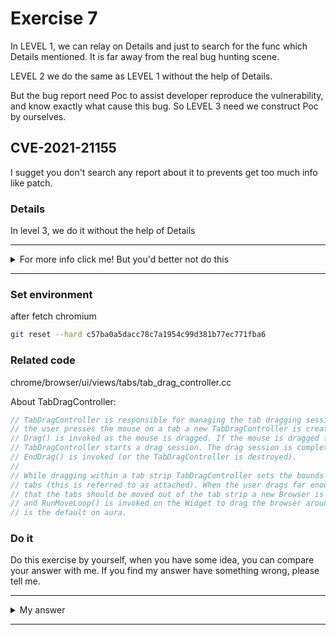 # Exercise 7

In LEVEL 1, we can relay on Details and just to search for the func which Details mentioned. It is far away from the real bug hunting scene.

LEVEL 2 we do the same as LEVEL 1 without the help of Details.

But the bug report need Poc to assist developer reproduce the vulnerability, and know exactly what cause this bug. So LEVEL 3 need we construct Poc by ourselves.

## CVE-2021-21155
I sugget you don't search any report about it to prevents get too much info like patch.



### Details

In level 3, we do it without the help of Details


---------

<details>
  <summary>For more info click me! But you'd better not do this</summary>

  https://bugs.chromium.org/p/chromium/issues/detail?id=1175500

</details>

--------

### Set environment

after fetch chromium
```sh
git reset --hard c57ba0a5dacc78c7a1954c99d381b77ec771fba6
```



### Related code

chrome/browser/ui/views/tabs/tab_drag_controller.cc

About TabDragController:
```c++
// TabDragController is responsible for managing the tab dragging session. When
// the user presses the mouse on a tab a new TabDragController is created and
// Drag() is invoked as the mouse is dragged. If the mouse is dragged far enough
// TabDragController starts a drag session. The drag session is completed when
// EndDrag() is invoked (or the TabDragController is destroyed).
//
// While dragging within a tab strip TabDragController sets the bounds of the
// tabs (this is referred to as attached). When the user drags far enough such
// that the tabs should be moved out of the tab strip a new Browser is created
// and RunMoveLoop() is invoked on the Widget to drag the browser around. This
// is the default on aura.
```

### Do it
Do this exercise by yourself, when you have some idea, you can compare your answer with me. If you find my answer have something wrong, please tell me.


---------

<details>
  <summary>My answer</summary>


  ```c++
void TabDragController::RevertDragAt(size_t drag_index) {
  DCHECK_NE(current_state_, DragState::kNotStarted);
  DCHECK(source_context_);

  base::AutoReset<bool> setter(&is_mutating_, true);
  TabDragData* data = &(drag_data_[drag_index]);
  int target_index = data->source_model_index;
  if (attached_context_) {
    int index = attached_context_->GetTabStripModel()->GetIndexOfWebContents(
        data->contents);
    if (attached_context_ != source_context_) {
      // The Tab was inserted into another TabDragContext. We need to
      // put it back into the original one.
      std::unique_ptr<content::WebContents> detached_web_contents =
          attached_context_->GetTabStripModel()->DetachWebContentsAt(index);
      // TODO(beng): (Cleanup) seems like we should use Attach() for this
      //             somehow.
      source_context_->GetTabStripModel()->InsertWebContentsAt(
          target_index, std::move(detached_web_contents),
          (data->pinned ? TabStripModel::ADD_PINNED : 0));
    } else {
      // The Tab was moved within the TabDragContext where the drag
      // was initiated. Move it back to the starting location.

      // If the target index is to the right, then other unreverted tabs are
      // occupying indices between this tab and the target index. Those
      // unreverted tabs will later be reverted to the right of the target
      // index, so we skip those indices.
      if (target_index > index) {
        for (size_t i = drag_index + 1; i < drag_data_.size(); ++i) {
          if (drag_data_[i].contents)
            ++target_index;
        }
      }
      source_context_->GetTabStripModel()->MoveWebContentsAt(   [1]
          index, target_index, false);
    }
  } else {
    // The Tab was detached from the TabDragContext where the drag
    // began, and has not been attached to any other TabDragContext.
    // We need to put it back into the source TabDragContext.
    source_context_->GetTabStripModel()->InsertWebContentsAt(
        target_index, std::move(data->owned_contents),
        (data->pinned ? TabStripModel::ADD_PINNED : 0));
  }
  source_context_->GetTabStripModel()->UpdateGroupForDragRevert(
      target_index,
      data->tab_group_data.has_value()
          ? base::Optional<tab_groups::TabGroupId>{data->tab_group_data.value()
                                                       .group_id}
          : base::nullopt,
      data->tab_group_data.has_value()
          ? base::Optional<
                tab_groups::TabGroupVisualData>{data->tab_group_data.value()
                                                    .group_visual_data}
          : base::nullopt);
}
  ```
  [1] We can get info about these conditions judged by `if` from comment, `MoveWebContentsAt` do just like its name.
  ```c++
int TabStripModel::MoveWebContentsAt(int index,
                                     int to_position,
                                     bool select_after_move) {
  ReentrancyCheck reentrancy_check(&reentrancy_guard_);

  CHECK(ContainsIndex(index));

  to_position = ConstrainMoveIndex(to_position, IsTabPinned(index));   [2]

  if (index == to_position)
    return to_position;       [3]

  MoveWebContentsAtImpl(index, to_position, select_after_move);
  EnsureGroupContiguity(to_position);

  return to_position;
}
  ```

  [2] `to_position` is `target_index`, and it has been chenged, [3] return the `to_position` which has been chenged, we should assign it back to `target_index`. But in truth, we don't.

  ```c++
if (target_index > index) {
  for (size_t i = drag_index + 1; i < drag_data_.size(); ++i) {
    if (drag_data_[i].contents)
      ++target_index;
  }
}
source_context_->GetTabStripModel()->MoveWebContentsAt(    // The return value should assign to target_index
    index, target_index, false);
  ```
  
  **Poc**
  ```html

<button id="test1">Trigger</button>
<script>
	var test1 = document.getElementById("test1");
	test1.onclick = () =>{
		setTimeout(()=>{window.close();},3000);
	}
</script>
  ```
  
</details>

--------
